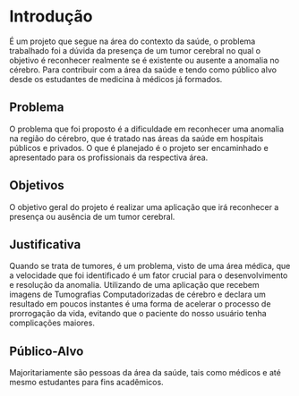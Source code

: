 # Introdução

É um projeto que segue na área do contexto da saúde, o problema trabalhado foi a dúvida da presença de um tumor cerebral no qual o objetivo é reconhecer realmente se é existente ou ausente a anomalia no cérebro. Para contribuir com a área da saúde e tendo como público alvo desde os estudantes de medicina à médicos já formados. 

## Problema
O problema que foi proposto é a dificuldade em reconhecer uma anomalia na região do cérebro, que é tratado nas áreas da saúde em hospitais públicos e privados. O que é planejado é o projeto ser encaminhado e apresentado para os profissionais da respectiva área.


## Objetivos

O objetivo geral do projeto é realizar uma aplicação que irá reconhecer a presença ou ausência de um tumor cerebral.
 

## Justificativa

Quando se trata de tumores, é um problema, visto de uma área médica, que a velocidade que foi identificado é um fator crucial para o desenvolvimento e resolução da anomalia. Utilizando de uma aplicação que recebem imagens de Tumografias Computadorizadas de cérebro e declara um resultado em poucos instantes é uma forma de acelerar o  processo de prorrogação da vida, evitando que o paciente do nosso usuário tenha complicações maiores.


## Público-Alvo

Majoritariamente são pessoas da área da saúde, tais como médicos e até mesmo estudantes para fins acadêmicos.
